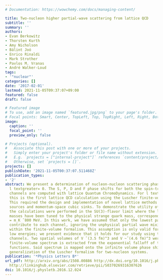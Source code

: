 ```yaml
---
# Documentation: https://wowchemy.com/docs/managing-content/

title: Two-nucleon higher partial-wave scattering from lattice QCD
subtitle: ''
summary: ''
authors:
- Evan Berkowitz
- Thorsten Kurth
- Amy Nicholson
- Bálint Joó
- Enrico Rinaldi
- Mark Strother
- Pavlos M. Vranas
- André Walker-Loud
tags:
- '"nuclear"'
categories: []
date: '2017-02-01'
lastmod: 2021-11-05T09:37:07+09:00
featured: false
draft: false

# Featured image
# To use, add an image named `featured.jpg/png` to your page's folder.
# Focal points: Smart, Center, TopLeft, Top, TopRight, Left, Right, BottomLeft, Bottom, BottomRight.
image:
  caption: ''
  focal_point: ''
  preview_only: false

# Projects (optional).
#   Associate this post with one or more of your projects.
#   Simply enter your project's folder or file name without extension.
#   E.g. `projects = ["internal-project"]` references `content/project/deep-learning/index.md`.
#   Otherwise, set `projects = []`.
projects: []
publishDate: '2021-11-05T00:37:07.511468Z'
publication_types:
- '2'
abstract: We present a determination of nucleon-nucleon scattering phase shifts for
  l textgreater= 0. The S, P, D and F phase shifts for both the spin-triplet and spin-singlet
  channels are computed with lattice Quantum ChromoDynamics. For l textgreater 0,
  this is the first lattice QCD calculation using the Luscher finite-volume formalism.
  This required the design and implementation of novel lattice methods involving displaced
  sources and momentum-space cubic sinks. To demonstrate the utility of our approach,
  the calculations were performed in the SU(3)-flavor limit where the light quark
  masses have been tuned to the physical strange quark mass, corresponding to m_pi
  = m_K ̃ 800 MeV. In this work, we have assumed that only the lowest partial waves
  contribute to each channel, ignoring the unphysical partial wave mixing that arises
  within the finite-volume formalism. This assumption is only valid for sufficiently
  low energies; we present evidence that it holds for our study using two different
  channels. Two spatial volumes of V ̃ (3.5 fm)^3 and V ~̃ (4.6 fm)^3 were used. The
  finite-volume spectrum is extracted from the exponential falloff of the correlation
  functions. Said spectrum is mapped onto the infinite volume phase shifts using the
  generalization of the Luscher formalism for two-nucleon systems.
publication: '*Physics Letters B*'
url_pdf: http://arxiv.org/abs/1508.00886 http://dx.doi.org/10.1016/j.physletb.2016.12.024
  http://linkinghub.elsevier.com/retrieve/pii/S0370269316307626
doi: 10.1016/j.physletb.2016.12.024
---
```

